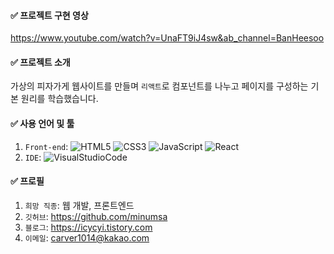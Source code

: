 #### ✅ 프로젝트 구현 영상

https://www.youtube.com/watch?v=UnaFT9iJ4sw&ab_channel=BanHeesoo

#### ✅ 프로젝트 소개

가상의 피자가게 웹사이트를 만들며 `리액트`로 컴포넌트를 나누고 페이지를 구성하는 기본 원리를 학습했습니다.

#### ✅ 사용 언어 및 툴

1. `Front-end`: <img alt="HTML5" src="https://img.shields.io/badge/html5-%23E34F26.svg?style=for-the-badge&logo=html5&logoColor=white"/> <img alt="CSS3" src="https://img.shields.io/badge/css3-%231572B6.svg?style=for-the-badge&logo=css3&logoColor=white"/> <img alt="JavaScript" src="https://img.shields.io/badge/javascript-%23323330.svg?style=for-the-badge&logo=javascript&logoColor=%23F7DF1E"/> <img alt="React" src="https://img.shields.io/badge/react-%2320232a.svg?style=for-the-badge&logo=react&logoColor=%2361DAFB"/>
2. `IDE`: <img alt="VisualStudioCode" src="https://img.shields.io/badge/VisualStudioCode-007ACC.svg?style=for-the-badge&logo=VisualStudioCode&logoColor=white"/>

#### ✅ 프로필

1. `희망 직종`: 웹 개발, 프론트엔드
2. `깃허브`: https://github.com/minumsa
3. `블로그`: https://icycyi.tistory.com
4. `이메일`: carver1014@kakao.com
